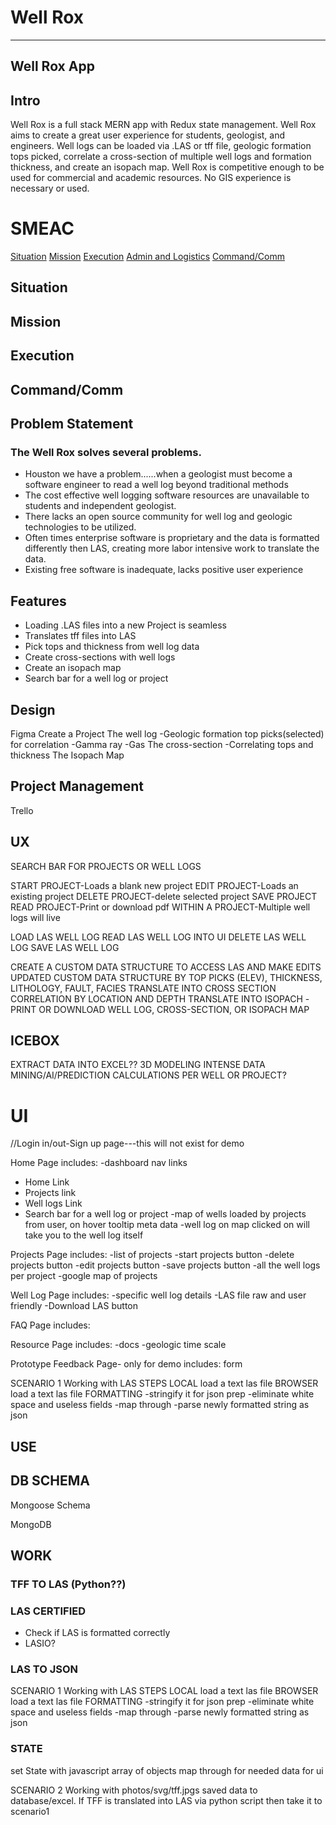 # Well Rox

---

## Well Rox App

## Intro

Well Rox is a full stack MERN app with Redux state management. Well Rox aims to create a great user experience for students, geologist, and engineers. Well logs can be loaded via .LAS or tff file, geologic formation tops picked, correlate a cross-section of multiple well logs and formation thickness, and create an isopach map. Well Rox is competitive enough to be used for commercial and academic resources. No GIS experience is necessary or used.

# SMEAC
[Situation](#situation)
[Mission](#mission)
[Execution](#execution)
[Admin and Logistics](#admin-and-logistics)
[Command/Comm](#command)

## Situation
## Mission
## Execution
## Command/Comm


## Problem Statement

### The Well Rox solves several problems.
- Houston we have a problem......when a geologist must become a software engineer to read a well log beyond traditional methods
- The cost effective well logging software resources are unavailable to students and independent geologist.
- There lacks an open source community for well log and geologic technologies to be utilized.
- Often times enterprise software is proprietary and the data is formatted differently then LAS, creating more labor intensive work to translate the data.
- Existing free software is inadequate, lacks positive user experience

## Features

- Loading .LAS files into a new Project is seamless
- Translates tff files into LAS
- Pick tops and thickness from well log data
- Create cross-sections with well logs
- Create an isopach map
- Search bar for a well log or project
## Design

Figma
Create a Project
The well log
-Geologic formation top picks(selected) for correlation
-Gamma ray
-Gas
The cross-section
-Correlating tops and thickness
The Isopach Map

## Project Management

Trello

## UX

SEARCH BAR FOR PROJECTS OR WELL LOGS

START PROJECT-Loads a blank new project
EDIT PROJECT-Loads an existing project
DELETE PROJECT-delete selected project
SAVE PROJECT
READ PROJECT-Print or download pdf
WITHIN A PROJECT-Multiple well logs will live

LOAD LAS WELL LOG
READ LAS WELL LOG INTO UI
DELETE LAS WELL LOG
SAVE LAS WELL LOG

CREATE A CUSTOM DATA STRUCTURE TO ACCESS LAS AND MAKE EDITS
UPDATED CUSTOM DATA STRUCTURE BY TOP PICKS (ELEV), THICKNESS, LITHOLOGY, FAULT, FACIES
TRANSLATE INTO CROSS SECTION CORRELATION BY LOCATION AND DEPTH
TRANSLATE INTO ISOPACH
-PRINT OR DOWNLOAD WELL LOG, CROSS-SECTION, OR ISOPACH MAP 

## ICEBOX

EXTRACT DATA INTO EXCEL??
3D MODELING
INTENSE DATA MINING/AI/PREDICTION
CALCULATIONS PER WELL OR PROJECT?

# UI

//Login in/out-Sign up page---this will not exist for demo

Home Page includes:
-dashboard
nav links 
- Home Link
- Projects link
- Well logs Link 
- Search bar for a well log or project
-map of wells loaded by projects from user, on hover tooltip meta data
-well log on map clicked on will take you to the well log itself

Projects Page includes:
-list of projects
-start projects button
-delete projects button
-edit projects button
-save projects button
-all the well logs per project
-google map of projects

Well Log Page includes:
-specific well log details
-LAS file raw and user friendly
-Download LAS button

FAQ Page includes:

Resource Page includes:
-docs
-geologic time scale


Prototype Feedback Page- only for demo includes:
form

SCENARIO 1 Working with LAS
STEPS
LOCAL load a text las file
BROWSER load a text las file
FORMATTING
-stringify it for json prep
-eliminate white space and useless fields -map through
-parse newly formatted string as json

## USE

## DB SCHEMA

Mongoose Schema

MongoDB

## WORK
### TFF TO LAS (Python??)

### LAS CERTIFIED
- Check if LAS is formatted correctly
- LASIO?
 
### LAS TO JSON
SCENARIO 1 Working with LAS
STEPS
LOCAL load a text las file
BROWSER load a text las file
FORMATTING
-stringify it for json prep
-eliminate white space and useless fields -map through
-parse newly formatted string as json
### STATE
set State with javascript array of objects
map through for needed data for ui

SCENARIO 2
Working with photos/svg/tff.jpgs saved data to database/excel. If TFF is translated into LAS via python script then take it to scenario1


